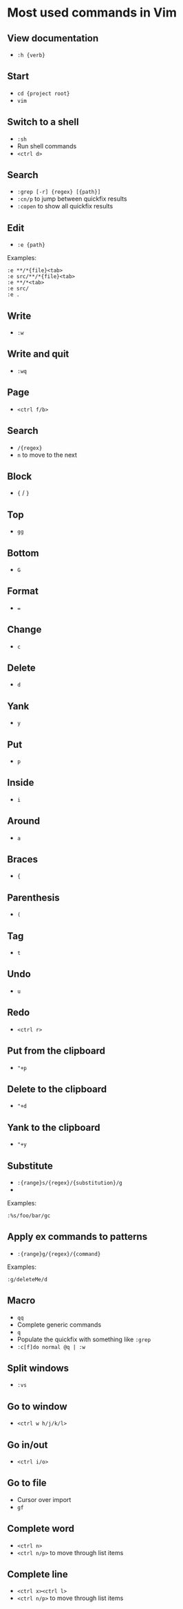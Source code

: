 # Most used commands in Vim

## View documentation

- `:h {verb}`

## Start

- `cd {project root}`
- `vim`

## Switch to a shell

- `:sh`
- Run shell commands
- `<ctrl d>`

## Search

- `:grep [-r] {regex} [{path}]`
- `:cn/p` to jump between quickfix results
- `:copen` to show all quickfix results

## Edit

- `:e {path}`

Examples:

```vim
:e **/*{file}<tab>
:e src/**/*{file}<tab>
:e **/*<tab>
:e src/
:e .
```

## Write

- `:w`

## Write and quit

- `:wq`

## Page

- `<ctrl f/b>`

## Search

- `/{regex}`
- `n` to move to the next

## Block

- `{` / `}`

## Top

- `gg`

## Bottom

- `G`

## Format

- `=`

## Change

- `c`

## Delete

- `d`

## Yank

- `y`

## Put

- `p`

## Inside

- `i`

## Around

- `a`

## Braces

- `{`

## Parenthesis

- `(`

## Tag

- `t`

## Undo

- `u`

## Redo

- `<ctrl r>`

## Put from the clipboard

- `"+p`

## Delete to the clipboard

- `"+d`

## Yank to the clipboard

- `"+y`

## Substitute

- `:{range}s/{regex}/{substitution}/g`
-
Examples:

```vim
:%s/foo/bar/gc
```

## Apply ex commands to patterns

- `:{range}g/{regex}/{command}`

Examples:

```vim
:g/deleteMe/d
```

## Macro

- `qq`
- Complete generic commands
- `q`
- Populate the quickfix with something like `:grep`
- `:c[f]do normal @q | :w`

## Split windows

- `:vs`

## Go to window

- `<ctrl w h/j/k/l>`

## Go in/out

- `<ctrl i/o>`

## Go to file

- Cursor over import
- `gf`

## Complete word

- `<ctrl n>`
- `<ctrl n/p>` to move through list items

## Complete line

- `<ctrl x><ctrl l>`
- `<ctrl n/p>` to move through list items

